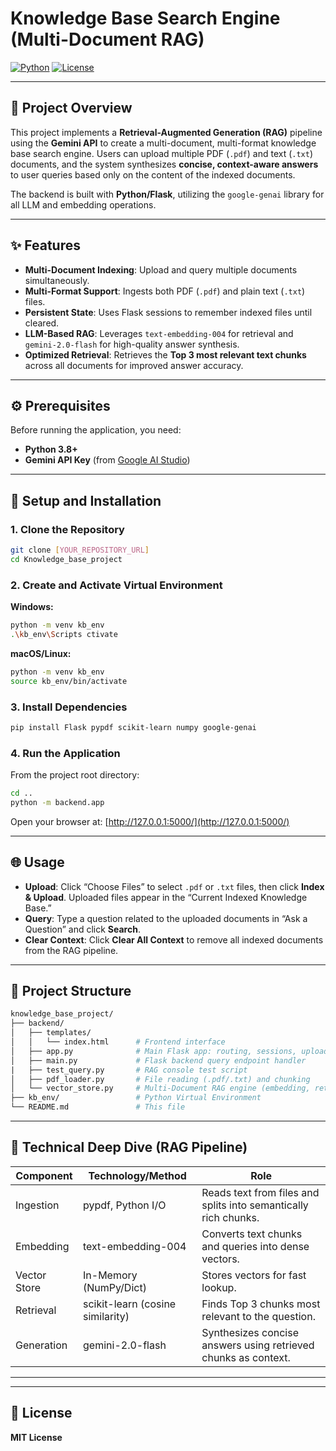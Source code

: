 # Knowledge Base Search Engine (Multi-Document RAG)

[![Python](https://img.shields.io/badge/python-3.8%2B-blue)](https://www.python.org/)
[![License](https://img.shields.io/badge/license-MIT-green)](#)

---

## 🌟 Project Overview
This project implements a **Retrieval-Augmented Generation (RAG)** pipeline using the **Gemini API** to create a multi-document, multi-format knowledge base search engine. Users can upload multiple PDF (`.pdf`) and text (`.txt`) documents, and the system synthesizes **concise, context-aware answers** to user queries based only on the content of the indexed documents.

The backend is built with **Python/Flask**, utilizing the `google-genai` library for all LLM and embedding operations.

---

## ✨ Features
- **Multi-Document Indexing**: Upload and query multiple documents simultaneously.
- **Multi-Format Support**: Ingests both PDF (`.pdf`) and plain text (`.txt`) files.
- **Persistent State**: Uses Flask sessions to remember indexed files until cleared.
- **LLM-Based RAG**: Leverages `text-embedding-004` for retrieval and `gemini-2.0-flash` for high-quality answer synthesis.
- **Optimized Retrieval**: Retrieves the **Top 3 most relevant text chunks** across all documents for improved answer accuracy.

---

## ⚙️ Prerequisites
Before running the application, you need:

- **Python 3.8+**
- **Gemini API Key** (from [Google AI Studio](https://studio.google.com/))

---

## 🚀 Setup and Installation

### 1. Clone the Repository
```bash
git clone [YOUR_REPOSITORY_URL]
cd Knowledge_base_project
```

### 2. Create and Activate Virtual Environment
**Windows:**
```bash
python -m venv kb_env
.\kb_env\Scripts ctivate
```

**macOS/Linux:**
```bash
python -m venv kb_env
source kb_env/bin/activate
```

### 3. Install Dependencies
```bash
pip install Flask pypdf scikit-learn numpy google-genai
```

### 4. Run the Application
From the project root directory:
```bash
cd ..
python -m backend.app
```

Open your browser at: [http://127.0.0.1:5000/](http://127.0.0.1:5000/)

---

## 🌐 Usage

- **Upload**: Click “Choose Files” to select `.pdf` or `.txt` files, then click **Index & Upload**. Uploaded files appear in the “Current Indexed Knowledge Base.”  
- **Query**: Type a question related to the uploaded documents in “Ask a Question” and click **Search**.  
- **Clear Context**: Click **Clear All Context** to remove all indexed documents from the RAG pipeline.

---

## 📂 Project Structure
```graphql
knowledge_base_project/
├── backend/
│   ├── templates/
│   │   └── index.html      # Frontend interface
│   ├── app.py              # Main Flask app: routing, sessions, uploads
│   ├── main.py             # Flask backend query endpoint handler
|   ├── test_query.py       # RAG console test script
│   ├── pdf_loader.py       # File reading (.pdf/.txt) and chunking
│   └── vector_store.py     # Multi-Document RAG engine (embedding, retrieval, synthesis)
├── kb_env/                 # Python Virtual Environment
└── README.md               # This file
```

---

## 🔧 Technical Deep Dive (RAG Pipeline)
| Component | Technology/Method | Role |
|------------|------------------|------|
| Ingestion | pypdf, Python I/O | Reads text from files and splits into semantically rich chunks. |
| Embedding | text-embedding-004 | Converts text chunks and queries into dense vectors. |
| Vector Store | In-Memory (NumPy/Dict) | Stores vectors for fast lookup. |
| Retrieval | scikit-learn (cosine similarity) | Finds Top 3 chunks most relevant to the question. |
| Generation | gemini-2.0-flash | Synthesizes concise answers using retrieved chunks as context. |

---



---

## 📄 License
**MIT License**
